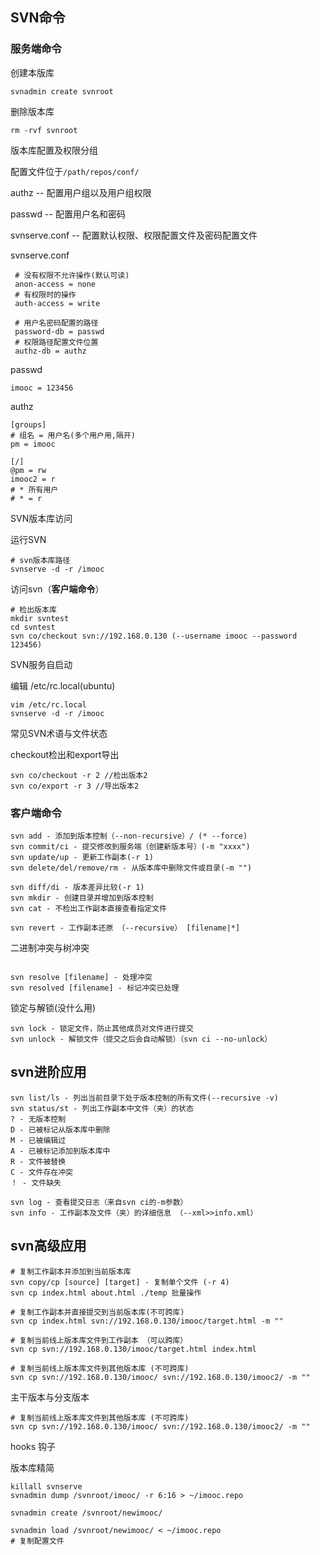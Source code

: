 ## SVN命令

### 服务端命令

创建本版库

```shell
svnadmin create svnroot
```

删除版本库

```shell
rm -rvf svnroot
```

版本库配置及权限分组

配置文件位于`/path/repos/conf/`

authz -- 配置用户组以及用户组权限

passwd -- 配置用户名和密码

svnserve.conf -- 配置默认权限、权限配置文件及密码配置文件

svnserve.conf

```properties
 # 没有权限不允许操作(默认可读)
 anon-access = none
 # 有权限时的操作
 auth-access = write
 
 # 用户名密码配置的路径
 password-db = passwd
 # 权限路径配置文件位置
 authz-db = authz
```

passwd

```properties
imooc = 123456
```

authz

```properties
[groups]
# 组名 = 用户名(多个用户用,隔开)
pm = imooc

[/]
@pm = rw
imooc2 = r
# * 所有用户
# * = r
```

SVN版本库访问

运行SVN

```shell
# svn版本库路径
svnserve -d -r /imooc
```



访问svn（**客户端命令**）

```shell
# 检出版本库
mkdir svntest
cd svntest
svn co/checkout svn://192.168.0.130 (--username imooc --password 123456)

```

SVN服务自启动

编辑 /etc/rc.local(ubuntu)

```shell
vim /etc/rc.local
svnserve -d -r /imooc
```

常见SVN术语与文件状态

checkout检出和export导出

```shell
svn co/checkout -r 2 //检出版本2
svn co/export -r 3 //导出版本2
```





### 客户端命令

```shell
svn add - 添加到版本控制（--non-recursive）/ (* --force)
svn commit/ci - 提交修改到服务端（创建新版本号）(-m "xxxx") 
svn update/up - 更新工作副本(-r 1)
svn delete/del/remove/rm - 从版本库中删除文件或目录(-m "")
```



```shell
svn diff/di - 版本差异比较(-r 1)
svn mkdir - 创建目录并增加到版本控制
svn cat - 不检出工作副本直接查看指定文件
```



```shell
svn revert - 工作副本还原 （--recursive） [filename|*]
```

二进制冲突与树冲突

```shell

svn resolve [filename] - 处理冲突
svn resolved [filename] - 标记冲突已处理
```



锁定与解锁(没什么用)

```shell
svn lock - 锁定文件，防止其他成员对文件进行提交
svn unlock - 解锁文件（提交之后会自动解锁）（svn ci --no-unlock）
```



## svn进阶应用

```shell
svn list/ls - 列出当前目录下处于版本控制的所有文件(--recursive -v)
svn status/st - 列出工作副本中文件（夹）的状态
? - 无版本控制
D - 已被标记从版本库中删除
M - 已被编辑过
A - 已被标记添加到版本库中
R - 文件被替换
C - 文件存在冲突
！ - 文件缺失

svn log - 查看提交日志（来自svn ci的-m参数）
svn info - 工作副本及文件（夹）的详细信息 （--xml>>info.xml）
```

## svn高级应用

```shell
# 复制工作副本并添加到当前版本库
svn copy/cp [source] [target] - 复制单个文件 (-r 4)
svn cp index.html about.html ./temp 批量操作

# 复制工作副本并直接提交到当前版本库(不可跨库)
svn cp index.html svn://192.168.0.130/imooc/target.html -m ""

# 复制当前线上版本库文件到工作副本 （可以跨库）
svn cp svn://192.168.0.130/imooc/target.html index.html 

# 复制当前线上版本库文件到其他版本库 (不可跨库)
svn cp svn://192.168.0.130/imooc/ svn://192.168.0.130/imooc2/ -m ""
```

主干版本与分支版本

```shell
# 复制当前线上版本库文件到其他版本库 (不可跨库)
svn cp svn://192.168.0.130/imooc/ svn://192.168.0.130/imooc2/ -m ""

```

hooks 钩子



版本库精简

```shell
killall svnserve
svnadmin dump /svnroot/imooc/ -r 6:16 > ~/imooc.repo

svnadmin create /svnroot/newimooc/

svnadmin load /svnroot/newimooc/ < ~/imooc.repo
# 复制配置文件

```

























